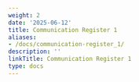 ```yaml
---
weight: 2
date: '2025-06-12'
title: Communication Register 1
aliases:
- /docs/communication-register_1/
description: ''
linkTitle: Communication Register 1
type: docs
---
```


